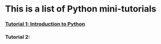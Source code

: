 # This is a list of Python mini-tutorials

### [Tutorial 1: Introduction to Python](Python_Tutorial_1.md)

### Tutorial 2: 
